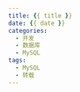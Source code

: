 ```yaml
---
title: {{ title }}
date: {{ date }}
categories:
  - 开发
  - 数据库
  - MySQL
tags:
  - MySQL
  - 转载
---
```


